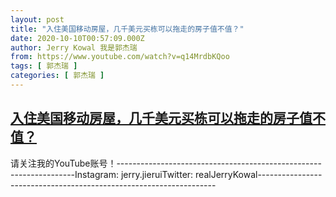 ```yaml
---
layout: post
title: "入住美国移动房屋，几千美元买栋可以拖走的房子值不值？"
date: 2020-10-10T00:57:09.000Z
author: Jerry Kowal 我是郭杰瑞
from: https://www.youtube.com/watch?v=q14MrdbKQoo
tags: [ 郭杰瑞 ]
categories: [ 郭杰瑞 ]
---
```

<!--1602291429000-->
[入住美国移动房屋，几千美元买栋可以拖走的房子值不值？](https://www.youtube.com/watch?v=q14MrdbKQoo)
------

<div>
请关注我的YouTube账号！-------------------------------------------------------------------Instagram:  jerry.jieruiTwitter:  realJerryKowal-------------------------------------------------------------------
</div>
